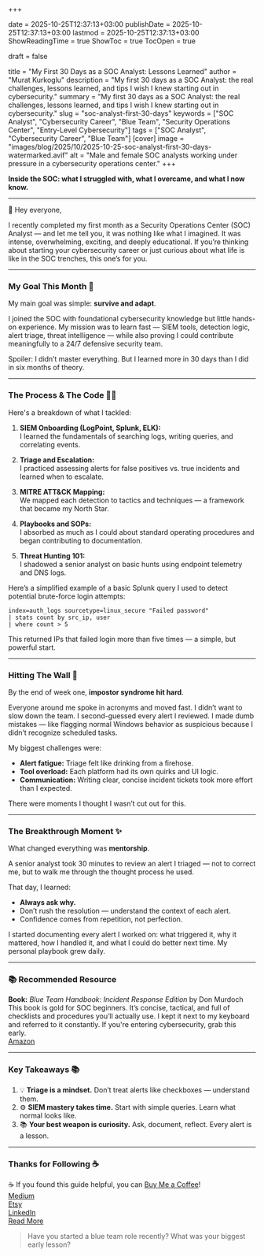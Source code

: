 +++

date = 2025-10-25T12:37:13+03:00
publishDate = 2025-10-25T12:37:13+03:00
lastmod = 2025-10-25T12:37:13+03:00
ShowReadingTime = true
ShowToc = true
TocOpen = true



draft = false 


title = "My First 30 Days as a SOC Analyst: Lessons Learned"
author = "Murat Kurkoglu"
description = "My first 30 days as a SOC Analyst: the real challenges, lessons learned, and tips I wish I knew starting out in cybersecurity."
summary = "My first 30 days as a SOC Analyst: the real challenges, lessons learned, and tips I wish I knew starting out in cybersecurity."
slug = "soc-analyst-first-30-days"
keywords = ["SOC Analyst", "Cybersecurity Career", "Blue Team", "Security Operations Center", "Entry-Level Cybersecurity"]
tags = ["SOC Analyst", "Cybersecurity Career", "Blue Team"]
[cover]
    image = "images/blog/2025/10/2025-10-25-soc-analyst-first-30-days-watermarked.avif"
    alt = "Male and female SOC analysts working under pressure in a cybersecurity operations center."
+++


**Inside the SOC: what I struggled with, what I overcame, and what I now know.**

---

👋 Hey everyone,

I recently completed my first month as a Security Operations Center (SOC) Analyst — and let me tell you, it was nothing like what I imagined. It was intense, overwhelming, exciting, and deeply educational. If you’re thinking about starting your cybersecurity career or just curious about what life is like in the SOC trenches, this one’s for you.

---

### My Goal This Month 🎯

My main goal was simple: **survive and adapt**.

I joined the SOC with foundational cybersecurity knowledge but little hands-on experience. My mission was to learn fast — SIEM tools, detection logic, alert triage, threat intelligence — while also proving I could contribute meaningfully to a 24/7 defensive security team.

Spoiler: I didn’t master everything. But I learned more in 30 days than I did in six months of theory.

---

### The Process & The Code 👨‍💻

Here's a breakdown of what I tackled:

1. **SIEM Onboarding (LogPoint, Splunk, ELK):**  
   I learned the fundamentals of searching logs, writing queries, and correlating events.

2. **Triage and Escalation:**  
   I practiced assessing alerts for false positives vs. true incidents and learned when to escalate.

3. **MITRE ATT&CK Mapping:**  
   We mapped each detection to tactics and techniques — a framework that became my North Star.

4. **Playbooks and SOPs:**  
   I absorbed as much as I could about standard operating procedures and began contributing to documentation.

5. **Threat Hunting 101:**  
   I shadowed a senior analyst on basic hunts using endpoint telemetry and DNS logs.

Here’s a simplified example of a basic Splunk query I used to detect potential brute-force login attempts:

~~~spl
index=auth_logs sourcetype=linux_secure "Failed password" 
| stats count by src_ip, user 
| where count > 5
~~~

This returned IPs that failed login more than five times — a simple, but powerful start.

---

### Hitting The Wall 🧱

By the end of week one, **impostor syndrome hit hard**.

Everyone around me spoke in acronyms and moved fast. I didn’t want to slow down the team. I second-guessed every alert I reviewed. I made dumb mistakes — like flagging normal Windows behavior as suspicious because I didn’t recognize scheduled tasks.

My biggest challenges were:

- **Alert fatigue:** Triage felt like drinking from a firehose.
- **Tool overload:** Each platform had its own quirks and UI logic.
- **Communication:** Writing clear, concise incident tickets took more effort than I expected.

There were moments I thought I wasn’t cut out for this.

---

### The Breakthrough Moment ✨

What changed everything was **mentorship**.

A senior analyst took 30 minutes to review an alert I triaged — not to correct me, but to walk me through the thought process he used.

That day, I learned:

- **Always ask why.**
- Don’t rush the resolution — understand the context of each alert.
- Confidence comes from repetition, not perfection.

I started documenting every alert I worked on: what triggered it, why it mattered, how I handled it, and what I could do better next time. My personal playbook grew daily.

---

### 📚 Recommended Resource

**Book:** *Blue Team Handbook: Incident Response Edition* by Don Murdoch  
This book is gold for SOC beginners. It’s concise, tactical, and full of checklists and procedures you’ll actually use. I kept it next to my keyboard and referred to it constantly. If you're entering cybersecurity, grab this early.  
[Amazon](https://www.amazon.com/Blue-Team-Handbook-condensed-Responder/dp/1500734756)

---

### Key Takeaways 📚

1. 💡 **Triage is a mindset.** Don’t treat alerts like checkboxes — understand them.
2. ⚙️ **SIEM mastery takes time.** Start with simple queries. Learn what normal looks like.
3. 📚 **Your best weapon is curiosity.** Ask, document, reflect. Every alert is a lesson.

---

### Thanks for Following ☕

☕ If you found this guide helpful, you can [Buy Me a Coffee](https://buymeacoffee.com/orioninsist)!  
[Medium](https://orioninsist.medium.com/subscribe)  
[Etsy](https://www.etsy.com/shop/orioninsist)  
[LinkedIn](https://www.linkedin.com/company/orioninsist/)  
[Read More]()

> Have you started a blue team role recently? What was your biggest early lesson?
